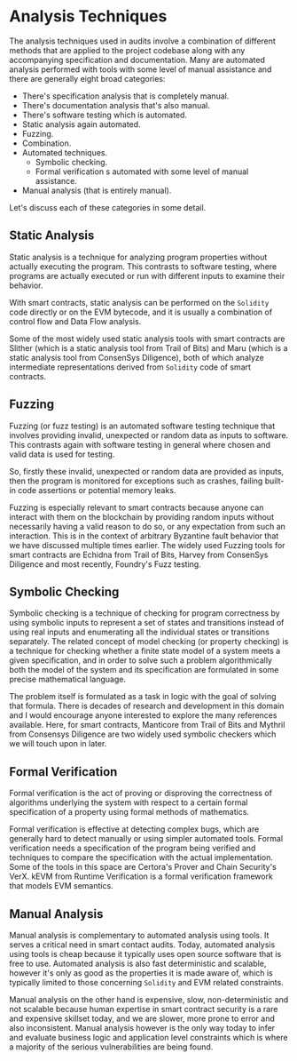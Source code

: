 # Analysis Techniques

The analysis techniques used in audits involve a combination of different methods that are applied to the project codebase along with any accompanying specification and documentation. Many are automated analysis performed with tools with some level of manual assistance and there are generally eight broad categories:

- There's specification analysis that is completely manual.
- There's documentation analysis that's also manual.
- There's software testing which is automated.
- Static analysis again automated.
- Fuzzing.
- Combination.
- Automated techniques.
    * Symbolic checking.
    * Formal verification s automated with some level of manual assistance.
- Manual analysis (that is entirely manual).

Let's discuss each of these categories in some detail.

## Static Analysis

Static analysis is a technique for analyzing program properties without actually executing the program. This contrasts to software testing, where programs are actually executed or run with different inputs to examine their behavior.

With smart contracts, static analysis can be performed on the `Solidity` code directly or on the EVM bytecode, and it is usually a combination of control flow and Data Flow analysis.

Some of the most widely used static analysis tools with smart contracts are Slither (which is a static analysis tool from Trail of Bits) and Maru (which is a static analysis tool from ConsenSys Diligence), both of which analyze intermediate representations derived from `Solidity` code of smart contracts.

## Fuzzing

Fuzzing (or fuzz testing) is an automated software testing technique that involves providing invalid, unexpected or random data as inputs to software. This contrasts again with software testing in general where chosen and valid data is used for testing.

So, firstly these invalid, unexpected or random data are provided as inputs, then the program is monitored for exceptions such as crashes, failing built-in code assertions or potential memory leaks.

Fuzzing is especially relevant to smart contracts because anyone can interact with them on the blockchain by providing random inputs without necessarily having a valid reason to do so, or any expectation from such an interaction. This is in the context of arbitrary Byzantine fault behavior that we have discussed multiple times earlier. The widely used Fuzzing tools for smart contracts are Echidna from Trail of Bits, Harvey from ConsenSys Diligence and most recently, Foundry's Fuzz testing.

## Symbolic Checking

Symbolic checking is a technique of checking for program correctness by using symbolic inputs to represent a set of states and transitions instead of using real inputs and enumerating all the individual states or transitions separately. The related concept of model checking (or property checking) is a technique for checking whether a finite state model of a system meets a given specification, and in order to solve such a problem algorithmically both the model of the system and its specification are formulated in some precise mathematical language.

The problem itself is formulated as a task in logic with the goal of solving that formula. There is decades of research and development in this domain and I would encourage anyone interested to explore the many references available. Here, for smart contracts, Manticore from Trail of Bits and Mythril from Consensys Diligence are two widely used symbolic checkers which we will touch upon in later.

## Formal Verification

Formal verification is the act of proving or disproving the correctness of algorithms underlying the system with respect to a certain formal specification of a property using formal methods of mathematics.

Formal verification is effective at detecting complex bugs, which are generally hard to detect manually or using simpler automated tools. Formal verification needs a specification of the program being verified and techniques to compare the specification with the actual implementation. Some of the tools in this space are Certora's Prover and Chain Security's VerX. kEVM from Runtime Verification is a formal verification framework that models EVM semantics.

## Manual Analysis

Manual analysis is complementary to automated analysis using tools. It serves a critical need in smart contact audits. Today, automated analysis using tools is cheap because it typically uses open source software that is free to use. Automated analysis is also fast deterministic and scalable, however it's only as good as the properties it is made aware of, which is typically limited to those concerning `Solidity` and EVM related constraints.

Manual analysis on the other hand is expensive, slow, non-deterministic and not scalable because human expertise in smart contract security is a rare and expensive skillset today, and we are slower, more prone to error and also inconsistent. Manual analysis however is the only way today to infer and evaluate business logic and application level constraints which is where a majority of the serious vulnerabilities are being found.
